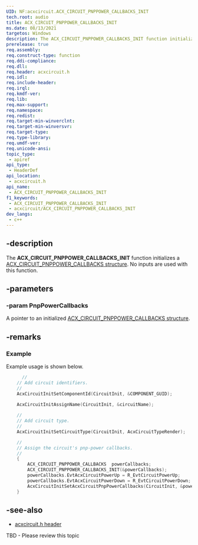 ```yaml
---
UID: NF:acxcircuit.ACX_CIRCUIT_PNPPOWER_CALLBACKS_INIT
tech.root: audio
title: ACX_CIRCUIT_PNPPOWER_CALLBACKS_INIT
ms.date: 08/13/2021
targetos: Windows
description: The ACX_CIRCUIT_PNPPOWER_CALLBACKS_INIT function initializes a ACX_CIRCUIT_PNPPOWER_CALLBACKS structure.
prerelease: true
req.assembly: 
req.construct-type: function
req.ddi-compliance: 
req.dll: 
req.header: acxcircuit.h
req.idl: 
req.include-header: 
req.irql: 
req.kmdf-ver: 
req.lib: 
req.max-support: 
req.namespace: 
req.redist: 
req.target-min-winverclnt: 
req.target-min-winversvr: 
req.target-type: 
req.type-library: 
req.umdf-ver: 
req.unicode-ansi: 
topic_type:
 - apiref
api_type:
 - HeaderDef
api_location:
 - acxcircuit.h
api_name:
 - ACX_CIRCUIT_PNPPOWER_CALLBACKS_INIT
f1_keywords:
 - ACX_CIRCUIT_PNPPOWER_CALLBACKS_INIT
 - acxcircuit/ACX_CIRCUIT_PNPPOWER_CALLBACKS_INIT
dev_langs:
 - c++
---
```


## -description

The **ACX_CIRCUIT_PNPPOWER_CALLBACKS_INIT** function initializes a [ACX_CIRCUIT_PNPPOWER_CALLBACKS structure](ns-acxcircuit-acx_circuit_pnppower_callbacks.md). No inputs are used with this function.

## -parameters

### -param PnpPowerCallbacks

A pointer to an initialized [ACX_CIRCUIT_PNPPOWER_CALLBACKS structure](ns-acxcircuit-acx_circuit_pnppower_callbacks.md).

## -remarks

### Example

Example usage is shown below.

```cpp
      //
    // Add circuit identifiers.
    //
    AcxCircuitInitSetComponentId(CircuitInit, &COMPONENT_GUID);

    AcxCircuitInitAssignName(CircuitInit, &circuitName);
  
    //
    // Add circuit type.
    //
    AcxCircuitInitSetCircuitType(CircuitInit, AcxCircuitTypeRender);

    //
    // Assign the circuit's pnp-power callbacks.
    //
    {
        ACX_CIRCUIT_PNPPOWER_CALLBACKS  powerCallbacks;
        ACX_CIRCUIT_PNPPOWER_CALLBACKS_INIT(&powerCallbacks);
        powerCallbacks.EvtAcxCircuitPowerUp = R_EvtCircuitPowerUp;
        powerCallbacks.EvtAcxCircuitPowerDown = R_EvtCircuitPowerDown;
        AcxCircuitInitSetAcxCircuitPnpPowerCallbacks(CircuitInit, &powerCallbacks);
    }
```

## -see-also

- [acxcircuit.h header](index.md)

TBD - Please review this topic